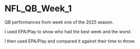 # NFL_QB_Week_1

QB performances from week one of the 2025 season.

I used EPA/Play to show who had the best week and the worst.

I then used EPA/Play and compared it against their time to throw.
